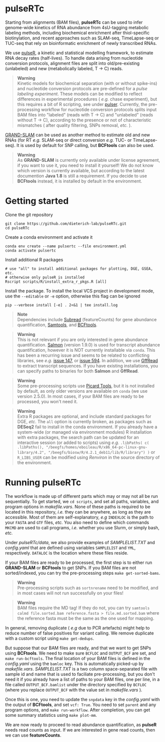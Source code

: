 
pulseRTc
========

Starting from alignments (BAM files), **pulseRTc** can be used to infer genome-wide kinetics of RNA abundance from 4sU-tagging metabolic labeling methods, including biochemical enrichment after thiol-specific biotinylation, and recent approaches such as SLAM-seq, TimeLapse-seq or TUC-seq that rely on bioinformatic enrichment of newly transcribed RNAs.

We use [pulseR](https://dieterich-lab.github.io/pulseR/index.html), a kinetic and statistical modelling framework, to estimate RNA decay rates (half-lives). 
To handle data arising from nucleotide conversion protocols, alignment files are split into old/pre-existing (unlabeled) and new (metabolically labeled, T -> C) reads. 

> **Warning**\
> Kinetic models for biochemical separation (with or without spike-ins) and nucleotide conversion protocols are pre-defined for a *pulse labeling experiment*. These models can be modified to reflect differences in experimental procedures ( *e.g.* chase experiment), but this requires a bit of R scripting, see under [pulser](scripts/R/pulser/models.R). Currently, the pre-processing workflow for nucleotide conversion protocols splits input BAM files into "labeled" (reads with T -> C) and "unlabeled" (reads without T -> C), according to the presence or not of characteristic mismatches ( after quality filtering, SNPs removal, *etc.* ).

[GRAND-SLAM](https://github.com/erhard-lab/gedi/wiki/GRAND-SLAM) can be used as another method to estimate old and new RNAs (for RT *e.g.* SLAM-seq or direct conversion *e.g.* TUC- or TimeLapse-seq). It is used by default for SNP calling, but **BCFtools** can also be used.

> **Warning**\
>  As **GRAND-SLAM** is currently only available under license agreement, if you want to use it, you need to install it yourself! We do not know which version is currently available, but according to the latest documention **Java 1.8** is still a requirement. If you decide to use **BCFtools** instead, it is installed by default in the environment.


Getting started
===============

Clone the git repository

```
git clone https://github.com/dieterich-lab/pulseRTc.git
cd pulseRTc
```

Create a conda environment and activate it

```
conda env create --name pulsertc --file environment.yml
conda activate pulsertc
```

Install additional R packages

```
# use "all" to install additional packages for plotting, DGE, GSEA, etc.
# otherwise only pulseR is installed 
Rscript scripts/R/install_extra_r_pkgs.R [all]
```

Install the package. To install the local VCS project in development mode, use the `--editable` or `-e` option, otherwise
this flag can be ignored

```
pip --verbose install [-e] . 2<&1 | tee install.log
```

> **Note**\
> Dependencies include [Subread](http://subread.sourceforge.net/) (featureCounts) for gene abundance quantification, [Samtools](http://www.htslib.org/), and [BCFtools](http://samtools.github.io/bcftools/howtos/index.html). 

> **Warning**\
> This is not relevant if you are only interested in gene abundance quantification. [Salmon](https://salmon.readthedocs.io/en/latest/) (version 1.9.0) is used for transcript abundance quantification, however it is NOT currently installable via `conda`. This has been a recurring issue and seems to be related to conflicting libraries, see *e.g.* [issue 147](https://github.com/COMBINE-lab/salmon/issues/147), or [issue 594](https://github.com/COMBINE-lab/salmon/issues/594). In addition, we use [GffRead](http://ccb.jhu.edu/software/stringtie/gff.shtml) to extract transcript sequences. If you have existing installations, you can specify paths to binaries for both **Salmon** and **GffRead**. 

> **Warning**\
> Some pre-processing scripts use [Picard Tools](https://broadinstitute.github.io/picard/), but it is not installed by default, as only older versions are available on `conda` (we use version 2.5.0). In most cases, if your BAM files are ready to be processed, you won't need it. 

> **Warning**\
> Extra R packages are optional, and include standard packages for DGE, *etc*. The `all` option is currently broken, as packages such as **DESeq2** fail to install in the conda environment. If you already have a system-wide (or managed via environment modules) R installation with extra packages, the search path can be updated for an interactive session (or added to scripts) using *e.g.* ```.libPaths( c( .libPaths(), "/beegfs/homes/eboileau/R/x86_64-pc-linux-gnu-library/4.2", "/beegfs/biosw/R/4.2.1_deb11/lib/R/library") )``` or `R_LIBS_USER` can be modified using *Renviron* in the source directory of the environment.


Running **pulseRTc**
====================

The workflow is made up of different parts which may or may not all be run sequentially. To get started, we `cd scripts`, and set all paths, variables, and program options in *makefile.vars*. None of these paths is required to be located in this repository, *i.e.* they can be anywhere, as long as they are accessible. Most of them are self-explanatory, *e.g* `INDEXLOC` is the path to your `FASTA` and `GTF` files, *etc.* You also need to define which commands `MKCMD` are used to call programs, *i.e.* whether you use Slurm, or simply bash, *etc.*

Under *pulseRTc/data*, we also provide examples of *SAMPLELIST.TXT* and *config.yaml* that are defined using variables `SAMPLELIST` and `YML`, respectively. `DATALOC` is the location where these files reside.

If your BAM files are ready to be processed, the first step is to either run **GRAND-SLAM** or **BCFtools** to get SNPs. If you BAM files are not sorted/indexed, you can try the pre-processing steps `make get-sorted-bams`.

> **Warning**\
> Pre-processing scripts such as `sortnrename` need to be modified, and in most cases will not run successfully on your files!

> **Warning**\
> BAM files require the MD tag! If they do not, you can try `samtools calmd file.sorted.bam reference.fasta > file.md.sorted.bam` where the reference fasta must be the same as the one used for mapping.

In general, removing duplicate ( *e.g* due to PCR artefacts) might help to reduce number of false positives for variant calling. We remove duplicate with a custom script using `make get-dedups`.

But suppose that our BAM files are ready, and that we want to get SNPs using **BCFtools**. We need to make sure `BCFLOC` and `OUTPUT_BCF` are set, and `make run-bcftools`. The final location of your BAM files is defined in the *config.yaml* using the `bamloc` key. This is automatically picked-up by *makefile.vars*. *SAMPLELIST.TXT* is a two column space-separated file with sample id and name that is used to faciliate pre-processing, but you don't need it if you already have a list of paths to your BAM files, one per line, in a file called `OUTPUT_BCF.bamlist` under the directory specified by `BCFLOC` (where you replace `OUTPUT_BCF` with the value set in *makefile.vars* ).

Once this is one, you need to update the `snpdata` key in the *config.yaml* with the output of **BCFtools**, and set `vcf: True`. You need to set `parent` and any program options, and `make run-workflow`. After completion, you can get some summary statistics using `make plot-mm`.

We are now ready to proceed to read abundance quantification, as **pulseR** needs read counts as input. If we are interested in gene read counts, then we can use **featureCounts**.










